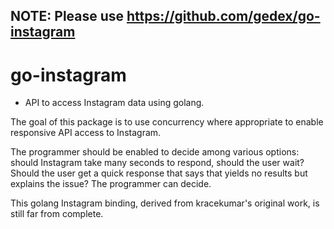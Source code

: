 NOTE: Please use https://github.com/gedex/go-instagram
-------

go-instagram
============
* API to access Instagram data using golang. 

The goal of this package is to use concurrency 
where appropriate to enable responsive API access 
to Instagram. 

The programmer should be enabled to decide among 
various options: should Instagram take many seconds 
to respond, should the user wait? Should the user 
get a quick response that says that yields no results 
but explains the issue? The programmer can decide.

This golang Instagram binding, derived from kracekumar's 
original work, is still far from complete.
